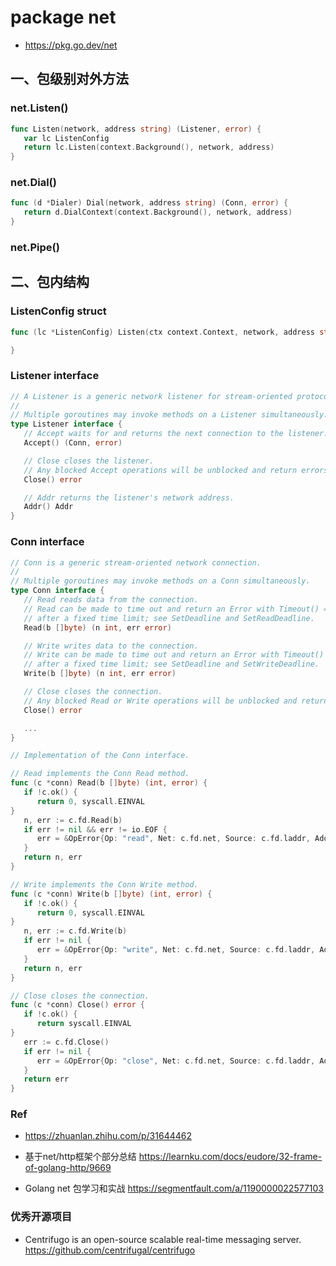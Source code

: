 # package net
- https://pkg.go.dev/net

## 一、包级别对外方法

### net.Listen()

```go
func Listen(network, address string) (Listener, error) {
   var lc ListenConfig
   return lc.Listen(context.Background(), network, address)
}
```

### net.Dial()

```go
func (d *Dialer) Dial(network, address string) (Conn, error) {
   return d.DialContext(context.Background(), network, address)
}
```

### net.Pipe()

## 二、包内结构

### ListenConfig struct

```go
func (lc *ListenConfig) Listen(ctx context.Context, network, address string) (Listener, error) {

}
```

### Listener interface

```go
// A Listener is a generic network listener for stream-oriented protocols.
//
// Multiple goroutines may invoke methods on a Listener simultaneously.
type Listener interface {
   // Accept waits for and returns the next connection to the listener.
   Accept() (Conn, error)

   // Close closes the listener.
   // Any blocked Accept operations will be unblocked and return errors.
   Close() error

   // Addr returns the listener's network address.
   Addr() Addr
}
```

### Conn interface

```go
// Conn is a generic stream-oriented network connection.
//
// Multiple goroutines may invoke methods on a Conn simultaneously.
type Conn interface {
   // Read reads data from the connection.
   // Read can be made to time out and return an Error with Timeout() == true
   // after a fixed time limit; see SetDeadline and SetReadDeadline.
   Read(b []byte) (n int, err error)

   // Write writes data to the connection.
   // Write can be made to time out and return an Error with Timeout() == true
   // after a fixed time limit; see SetDeadline and SetWriteDeadline.
   Write(b []byte) (n int, err error)

   // Close closes the connection.
   // Any blocked Read or Write operations will be unblocked and return errors.
   Close() error

   ...
}
```

```go
// Implementation of the Conn interface.

// Read implements the Conn Read method.
func (c *conn) Read(b []byte) (int, error) {
   if !c.ok() {
      return 0, syscall.EINVAL
}
   n, err := c.fd.Read(b)
   if err != nil && err != io.EOF {
      err = &OpError{Op: "read", Net: c.fd.net, Source: c.fd.laddr, Addr: c.fd.raddr, Err: err}
   }
   return n, err
}

// Write implements the Conn Write method.
func (c *conn) Write(b []byte) (int, error) {
   if !c.ok() {
      return 0, syscall.EINVAL
}
   n, err := c.fd.Write(b)
   if err != nil {
      err = &OpError{Op: "write", Net: c.fd.net, Source: c.fd.laddr, Addr: c.fd.raddr, Err: err}
   }
   return n, err
}

// Close closes the connection.
func (c *conn) Close() error {
   if !c.ok() {
      return syscall.EINVAL
}
   err := c.fd.Close()
   if err != nil {
      err = &OpError{Op: "close", Net: c.fd.net, Source: c.fd.laddr, Addr: c.fd.raddr, Err: err}
   }
   return err
}
```

### Ref

- https://zhuanlan.zhihu.com/p/31644462

- 基于net/http框架个部分总结 https://learnku.com/docs/eudore/32-frame-of-golang-http/9669

- Golang net 包学习和实战 https://segmentfault.com/a/1190000022577103


### 优秀开源项目
- Centrifugo is an open-source scalable real-time messaging server. https://github.com/centrifugal/centrifugo
